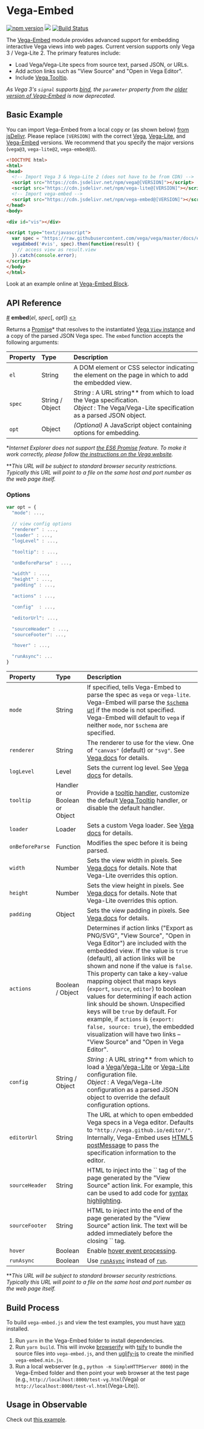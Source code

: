 # Vega-Embed

[![npm version](https://img.shields.io/npm/v/vega-embed.svg)](https://www.npmjs.com/package/vega-embed)
[![](https://data.jsdelivr.com/v1/package/npm/vega-embed/badge)](https://www.jsdelivr.com/package/npm/vega-embed)
[![Build Status](https://travis-ci.org/vega/vega-embed.svg?branch=master)](https://travis-ci.org/vega/vega-embed)

The [Vega-Embed](http://github.com/vega/vega-embed) module provides advanced support for embedding interactive Vega views into web pages. Current version supports only Vega 3 / Vega-Lite 2. The primary features include:

- Load Vega/Vega-Lite specs from source text, parsed JSON, or URLs.
- Add action links such as "View Source" and "Open in Vega Editor".
- Include [Vega Tooltip](https://github.com/vega/vega-tooltip).

_As Vega 3's `signal` supports [bind](https://github.com/vega/vega/blob/master/PORTING_GUIDE.md#scales), the `parameter` property from the [older version of Vega-Embed](https://github.com/vega/vega-embed/releases/tag/v2.2.0) is now deprecated._

## Basic Example

You can import Vega-Embed from a local copy or (as shown below) [from jsDelivr](hhttps://www.jsdelivr.com/package/npm/vega-embed). Please replace `[VERSION]` with the correct [Vega](https://www.jsdelivr.com/package/npm/vega), [Vega-Lite](https://www.jsdelivr.com/package/npm/vega-lite), and [Vega-Embed](https://www.jsdelivr.com/package/npm/vega-embed) versions. We recommend that you specify the major versions (`vega@3`, `vega-lite@2`, `vega-embed@3`).

```html
<!DOCTYPE html>
<html>
<head>
  <!-- Import Vega 3 & Vega-Lite 2 (does not have to be from CDN) -->
  <script src="https://cdn.jsdelivr.net/npm/vega@[VERSION]"></script>
  <script src="https://cdn.jsdelivr.net/npm/vega-lite@[VERSION]"></script>
  <!-- Import vega-embed -->
  <script src="https://cdn.jsdelivr.net/npm/vega-embed@[VERSION]"></script>
</head>
<body>

<div id="vis"></div>

<script type="text/javascript">
  var spec = "https://raw.githubusercontent.com/vega/vega/master/docs/examples/bar-chart.vg.json";
  vegaEmbed('#vis', spec).then(function(result) {
    // access view as result.view
  }).catch(console.error);
</script>
</body>
</html>
```

Look at an example online at [Vega-Embed Block](https://bl.ocks.org/domoritz/455e1c7872c4b38a58b90df0c3d7b1b9).


## API Reference

<a href="#embed" name="embed">#</a>
<b>embed</b>(<i>el</i>, <i>spec</i>[, <i>opt</i>])
[<>](https://github.com/vega/vega-embed/blob/master/src/embed.ts "Source")

Returns a [Promise](https://developer.mozilla.org/en-US/docs/Web/JavaScript/Reference/Global_Objects/Promise)* that resolves to the instantiated [Vega `View` instance](https://github.com/vega/vega-view#vega-view) and a copy of the parsed JSON Vega spec. The `embed` function accepts the following arguments:

| Property| Type       | Description    |
| :------ | :--------- | :------------- |
| `el`      |  String  | A DOM element or CSS selector indicating the element on the page in which to add the embedded view. |
| `spec`    | String / Object | _String_ : A URL string** from which to load the Vega specification. <br> _Object_ :  The Vega/Vega-Lite specification as a parsed JSON object. |
| `opt`     | Object   | _(Optional)_ A JavaScript object containing options for embedding. |

*_Internet Explorer does not support [the ES6 Promise](https://developer.mozilla.org/en-US/docs/Web/JavaScript/Reference/Global_Objects/Promise) feature. To make it work correctly, please follow [the instructions on the Vega website](https://vega.github.io/vega/usage/#ie)._

**_This URL will be subject to standard browser security restrictions. Typically this URL will point to a file on the same host and port number as the web page itself._

### Options

```js
var opt = {
  "mode": ...,

  // view config options
  "renderer" : ...,
  "loader" : ...,
  "logLevel" : ...,

  "tooltip": : ...,

  "onBeforeParse" : ...,

  "width" : ...,
  "height" : ...,
  "padding" : ...,

  "actions" : ...,

  "config"  : ...,

  "editorUrl": ...,

  "sourceHeader" : ...,
  "sourceFooter": ...,

  "hover" : ...,

  "runAsync": ...
}
```

| Property | Type             | Description    |
| :------- | :--------------- | :------------- |
| `mode`        | String        | If specified, tells Vega-Embed to parse the spec as `vega` or `vega-lite`. Vega-Embed will parse the [`$schema` url](https://github.com/vega/schema) if the mode is not specified. Vega-Embed will default to `vega` if neither `mode`, nor `$schema` are specified. |
| `renderer`    | String        | The renderer to use for the view. One of `"canvas"` (default) or `"svg"`. See [Vega docs](https://vega.github.io/vega/docs/api/view/#view_renderer) for details. |
| `logLevel`    | Level         | Sets the current log level. See [Vega docs](https://vega.github.io/vega/docs/api/view/#view_logLevel) for details. |
| `tooltip`     | Handler or Boolean or Object | Provide a [tooltip handler](https://vega.github.io/vega/docs/api/view/#view_tooltip), customize the default [Vega Tooltip](https://github.com/vega/vega-tooltip) handler, or disable the default handler. |
| `loader`      | Loader        | Sets a custom Vega loader. See [Vega docs](https://vega.github.io/vega/docs/api/view/#view) for details. |
|`onBeforeParse`| Function      | Modifies the spec before it is being parsed.|
|  `width`      | Number        | Sets the view width in pixels. See [Vega docs](https://vega.github.io/vega/docs/api/view/#view_width) for details. Note that Vega-Lite overrides this option. |
| `height`      | Number        | Sets the view height in pixels. See [Vega docs](https://vega.github.io/vega/docs/api/view/#view_height) for details. Note that Vega-Lite overrides this option. |
| `padding`     | Object        | Sets the view padding in pixels. See [Vega docs](https://vega.github.io/vega/docs/api/view/#view_padding) for details. |
| `actions`     | Boolean / Object       | Determines if action links ("Export as PNG/SVG", "View Source", "Open in Vega Editor") are included with the embedded view. If the value is `true` (default), all action links will be shown and none if the value is `false`.  This property can take a key-value mapping object that maps keys (`export`, `source`, `editor`) to boolean values for determining if each action link should be shown.  Unspecified keys will be `true` by default.  For example, if `actions` is `{export: false, source: true}`, the embedded visualization will have two links – "View Source" and "Open in Vega Editor".        |
| `config`      | String / Object | _String_ : A URL string** from which to load a [Vega](https://vega.github.io/vega/docs/config/)/[Vega-Lite](https://vega.github.io/vega-lite/docs/config.html) or [Vega-Lite](https://vega.github.io/vega-lite/docs/config.html) configuration file. <br> _Object_ : A Vega/Vega-Lite configuration as a parsed JSON object to override the default configuration options. |
| `editorUrl`    | String   | The URL at which to open embedded Vega specs in a Vega editor. Defaults to `"http://vega.github.io/editor/"`. Internally, Vega-Embed uses [HTML5 postMessage](https://developer.mozilla.org/en-US/docs/Web/API/Window/postMessage) to pass the specification information to the editor. |
| `sourceHeader` | String   | HTML to inject into the `` tag of the page generated by the "View Source" action link. For example, this can be used to add code for [syntax highlighting](https://highlightjs.org/). |
| `sourceFooter` | String   | HTML to inject into the end of the page generated by the "View Source" action link. The text will be added immediately before the closing `` tag. |
| `hover`       | Boolean  | Enable [hover event processing](https://vega.github.io/vega/docs/api/view/#view_hover). |
| `runAsync`     | Boolean  | Use [`runAsync`](https://vega.github.io/vega/docs/api/view/#view_runAsync) instead of [`run`](https://vega.github.io/vega/docs/api/view/#view_run). |

**_This URL will be subject to standard browser security restrictions. Typically this URL will point to a file on the same host and port number as the web page itself._

## Build Process

To build `vega-embed.js` and view the test examples, you must have [yarn](https://yarnpkg.com/en/) installed.

1. Run `yarn` in the Vega-Embed folder to install dependencies.
2. Run `yarn build`. This will invoke [browserify](http://browserify.org/) with [tsify](https://github.com/TypeStrong/tsify) to bundle the source files into `vega-embed.js`, and then [uglify-js](http://lisperator.net/uglifyjs/) to create the minified `vega-embed.min.js`.
3. Run a local webserver (e.g., `python -m SimpleHTTPServer 8000`) in the Vega-Embed folder and then point your web browser at the test page (e.g., `http://localhost:8000/test-vg.html`(Vega) or `http://localhost:8000/test-vl.html`(Vega-Lite)).

## Usage in Observable

Check out [this example](https://beta.observablehq.com/@domoritz/vega-lite-demo-with-vega-embed).
